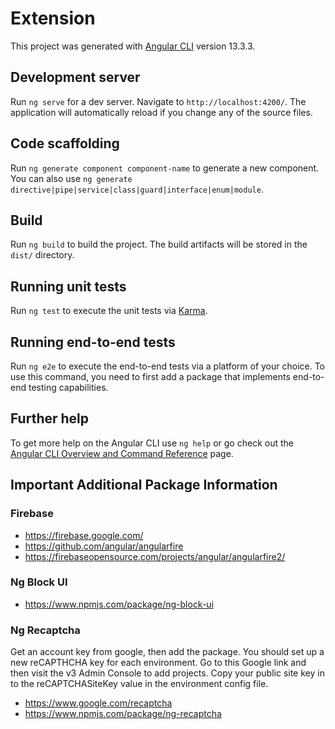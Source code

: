 # Extension

This project was generated with [Angular CLI](https://github.com/angular/angular-cli) version 13.3.3.

## Development server

Run `ng serve` for a dev server. Navigate to `http://localhost:4200/`. The application will automatically reload if you change any of the source files.

## Code scaffolding

Run `ng generate component component-name` to generate a new component. You can also use `ng generate directive|pipe|service|class|guard|interface|enum|module`.

## Build

Run `ng build` to build the project. The build artifacts will be stored in the `dist/` directory.

## Running unit tests

Run `ng test` to execute the unit tests via [Karma](https://karma-runner.github.io).

## Running end-to-end tests

Run `ng e2e` to execute the end-to-end tests via a platform of your choice. To use this command, you need to first add a package that implements end-to-end testing capabilities.

## Further help

To get more help on the Angular CLI use `ng help` or go check out the [Angular CLI Overview and Command Reference](https://angular.io/cli) page.

## Important Additional Package Information
### Firebase
- https://firebase.google.com/
- https://github.com/angular/angularfire
- https://firebaseopensource.com/projects/angular/angularfire2/

### Ng Block UI
- https://www.npmjs.com/package/ng-block-ui

### Ng Recaptcha
Get an account key from google, then add the package. You should set up a new reCAPTHCHA key for each environment.
Go to this Google link and then visit the v3 Admin Console to add projects. Copy your public site key in to the
reCAPTCHASiteKey value in the environment config file.
- https://www.google.com/recaptcha
- https://www.npmjs.com/package/ng-recaptcha